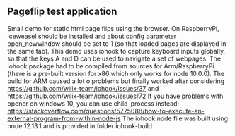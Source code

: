 ## Pageflip test application
Small demo for static html page flips using the browser.
On RaspberryPi, iceweasel should be installed and about:config parameter open_newwindow should be set to 1 (so that loaded pages are displayed in the same tab).
This demo uses iohook to capture keyboard inputs globally, so that the keys A and D can be used to navigate a set of webpages. 
The iohook package had to be compiled from sources for Arm/RaspberryPi (there is a pre-built version for x86 which only works for node 10.0.0).
The build for ARM caused a lot o problems but finally worked after considering
https://github.com/wilix-team/iohook/issues/37 and https://github.com/wilix-team/iohook/issues/72
If you have problems with opener on windows 10, you can use child_process instead:
https://stackoverflow.com/questions/5775088/how-to-execute-an-external-program-from-within-node-js
The iohook.node file was built using node 12.13.1 and is provided in folder iohook-build
